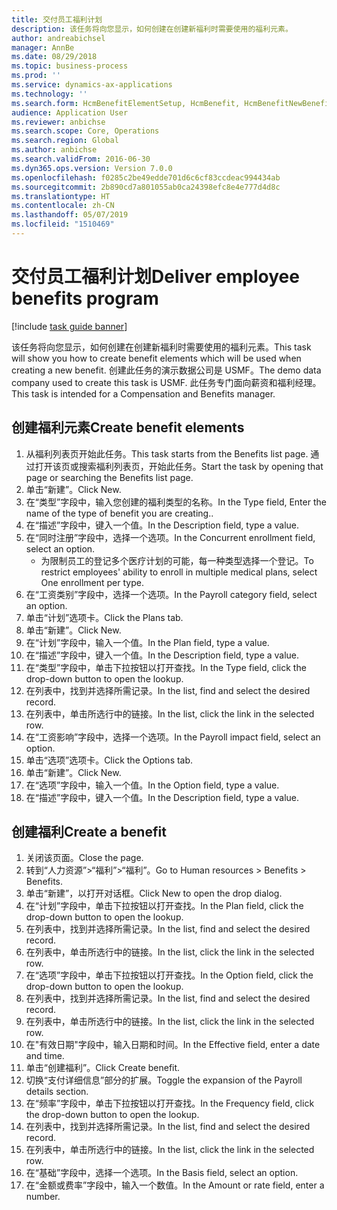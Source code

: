 ```yaml
---
title: 交付员工福利计划
description: 该任务将向您显示，如何创建在创建新福利时需要使用的福利元素。
author: andreabichsel
manager: AnnBe
ms.date: 08/29/2018
ms.topic: business-process
ms.prod: ''
ms.service: dynamics-ax-applications
ms.technology: ''
ms.search.form: HcmBenefitElementSetup, HcmBenefit, HcmBenefitNewBenefit, HcmBenefitPlanLookup
audience: Application User
ms.reviewer: anbichse
ms.search.scope: Core, Operations
ms.search.region: Global
ms.author: anbichse
ms.search.validFrom: 2016-06-30
ms.dyn365.ops.version: Version 7.0.0
ms.openlocfilehash: f0285c2be49edde701d6c6cf83ccdeac994434ab
ms.sourcegitcommit: 2b890cd7a801055ab0ca24398efc8e4e777d4d8c
ms.translationtype: HT
ms.contentlocale: zh-CN
ms.lasthandoff: 05/07/2019
ms.locfileid: "1510469"
---
```

# <a name="deliver-employee-benefits-program"></a><span data-ttu-id="ebc88-103">交付员工福利计划</span><span class="sxs-lookup"><span data-stu-id="ebc88-103">Deliver employee benefits program</span></span>

[!include [task guide banner](../../includes/task-guide-banner.md)]

<span data-ttu-id="ebc88-104">该任务将向您显示，如何创建在创建新福利时需要使用的福利元素。</span><span class="sxs-lookup"><span data-stu-id="ebc88-104">This task will show you how to create benefit elements which will be used when creating a new benefit.</span></span> <span data-ttu-id="ebc88-105">创建此任务的演示数据公司是 USMF。</span><span class="sxs-lookup"><span data-stu-id="ebc88-105">The demo data company used to create this task is USMF.</span></span> <span data-ttu-id="ebc88-106">此任务专门面向薪资和福利经理。</span><span class="sxs-lookup"><span data-stu-id="ebc88-106">This task is intended for a Compensation and Benefits manager.</span></span>


## <a name="create-benefit-elements"></a><span data-ttu-id="ebc88-107">创建福利元素</span><span class="sxs-lookup"><span data-stu-id="ebc88-107">Create benefit elements</span></span>
1. <span data-ttu-id="ebc88-108">从福利列表页开始此任务。</span><span class="sxs-lookup"><span data-stu-id="ebc88-108">This task starts from the Benefits list page.</span></span> <span data-ttu-id="ebc88-109">通过打开该页或搜索福利列表页，开始此任务。</span><span class="sxs-lookup"><span data-stu-id="ebc88-109">Start the task by opening that page or searching the Benefits list page.</span></span>
2. <span data-ttu-id="ebc88-110">单击“新建”。</span><span class="sxs-lookup"><span data-stu-id="ebc88-110">Click New.</span></span>
3. <span data-ttu-id="ebc88-111">在“类型”字段中，输入您创建的福利类型的名称。</span><span class="sxs-lookup"><span data-stu-id="ebc88-111">In the Type field, Enter the name of the type of benefit you are creating..</span></span>
4. <span data-ttu-id="ebc88-112">在“描述”字段中，键入一个值。</span><span class="sxs-lookup"><span data-stu-id="ebc88-112">In the Description field, type a value.</span></span>
5. <span data-ttu-id="ebc88-113">在“同时注册”字段中，选择一个选项。</span><span class="sxs-lookup"><span data-stu-id="ebc88-113">In the Concurrent enrollment field, select an option.</span></span>
    * <span data-ttu-id="ebc88-114">为限制员工的登记多个医疗计划的可能，每一种类型选择一个登记。</span><span class="sxs-lookup"><span data-stu-id="ebc88-114">To restrict employees' ability to enroll in multiple medical plans, select One enrollment per type.</span></span>  
6. <span data-ttu-id="ebc88-115">在“工资类别”字段中，选择一个选项。</span><span class="sxs-lookup"><span data-stu-id="ebc88-115">In the Payroll category field, select an option.</span></span>
7. <span data-ttu-id="ebc88-116">单击“计划”选项卡。</span><span class="sxs-lookup"><span data-stu-id="ebc88-116">Click the Plans tab.</span></span>
8. <span data-ttu-id="ebc88-117">单击“新建”。</span><span class="sxs-lookup"><span data-stu-id="ebc88-117">Click New.</span></span>
9. <span data-ttu-id="ebc88-118">在“计划”字段中，输入一个值。</span><span class="sxs-lookup"><span data-stu-id="ebc88-118">In the Plan field, type a value.</span></span>
10. <span data-ttu-id="ebc88-119">在“描述”字段中，键入一个值。</span><span class="sxs-lookup"><span data-stu-id="ebc88-119">In the Description field, type a value.</span></span>
11. <span data-ttu-id="ebc88-120">在“类型”字段中，单击下拉按钮以打开查找。</span><span class="sxs-lookup"><span data-stu-id="ebc88-120">In the Type field, click the drop-down button to open the lookup.</span></span>
12. <span data-ttu-id="ebc88-121">在列表中，找到并选择所需记录。</span><span class="sxs-lookup"><span data-stu-id="ebc88-121">In the list, find and select the desired record.</span></span>
13. <span data-ttu-id="ebc88-122">在列表中，单击所选行中的链接。</span><span class="sxs-lookup"><span data-stu-id="ebc88-122">In the list, click the link in the selected row.</span></span>
14. <span data-ttu-id="ebc88-123">在“工资影响”字段中，选择一个选项。</span><span class="sxs-lookup"><span data-stu-id="ebc88-123">In the Payroll impact field, select an option.</span></span>
15. <span data-ttu-id="ebc88-124">单击“选项”选项卡。</span><span class="sxs-lookup"><span data-stu-id="ebc88-124">Click the Options tab.</span></span>
16. <span data-ttu-id="ebc88-125">单击“新建”。</span><span class="sxs-lookup"><span data-stu-id="ebc88-125">Click New.</span></span>
17. <span data-ttu-id="ebc88-126">在“选项”字段中，输入一个值。</span><span class="sxs-lookup"><span data-stu-id="ebc88-126">In the Option field, type a value.</span></span>
18. <span data-ttu-id="ebc88-127">在“描述”字段中，键入一个值。</span><span class="sxs-lookup"><span data-stu-id="ebc88-127">In the Description field, type a value.</span></span>

## <a name="create-a-benefit"></a><span data-ttu-id="ebc88-128">创建福利</span><span class="sxs-lookup"><span data-stu-id="ebc88-128">Create a benefit</span></span>
1. <span data-ttu-id="ebc88-129">关闭该页面。</span><span class="sxs-lookup"><span data-stu-id="ebc88-129">Close the page.</span></span>
2. <span data-ttu-id="ebc88-130">转到“人力资源”>“福利”>“福利”。</span><span class="sxs-lookup"><span data-stu-id="ebc88-130">Go to Human resources > Benefits > Benefits.</span></span>
3. <span data-ttu-id="ebc88-131">单击“新建”，以打开对话框。</span><span class="sxs-lookup"><span data-stu-id="ebc88-131">Click New to open the drop dialog.</span></span>
4. <span data-ttu-id="ebc88-132">在“计划”字段中，单击下拉按钮以打开查找。</span><span class="sxs-lookup"><span data-stu-id="ebc88-132">In the Plan field, click the drop-down button to open the lookup.</span></span>
5. <span data-ttu-id="ebc88-133">在列表中，找到并选择所需记录。</span><span class="sxs-lookup"><span data-stu-id="ebc88-133">In the list, find and select the desired record.</span></span>
6. <span data-ttu-id="ebc88-134">在列表中，单击所选行中的链接。</span><span class="sxs-lookup"><span data-stu-id="ebc88-134">In the list, click the link in the selected row.</span></span>
7. <span data-ttu-id="ebc88-135">在“选项”字段中，单击下拉按钮以打开查找。</span><span class="sxs-lookup"><span data-stu-id="ebc88-135">In the Option field, click the drop-down button to open the lookup.</span></span>
8. <span data-ttu-id="ebc88-136">在列表中，找到并选择所需记录。</span><span class="sxs-lookup"><span data-stu-id="ebc88-136">In the list, find and select the desired record.</span></span>
9. <span data-ttu-id="ebc88-137">在列表中，单击所选行中的链接。</span><span class="sxs-lookup"><span data-stu-id="ebc88-137">In the list, click the link in the selected row.</span></span>
10. <span data-ttu-id="ebc88-138">在"有效日期"字段中，输入日期和时间。</span><span class="sxs-lookup"><span data-stu-id="ebc88-138">In the Effective field, enter a date and time.</span></span>
11. <span data-ttu-id="ebc88-139">单击“创建福利”。</span><span class="sxs-lookup"><span data-stu-id="ebc88-139">Click Create benefit.</span></span>
12. <span data-ttu-id="ebc88-140">切换“支付详细信息”部分的扩展。</span><span class="sxs-lookup"><span data-stu-id="ebc88-140">Toggle the expansion of the Payroll details section.</span></span>
13. <span data-ttu-id="ebc88-141">在“频率”字段中，单击下拉按钮以打开查找。</span><span class="sxs-lookup"><span data-stu-id="ebc88-141">In the Frequency field, click the drop-down button to open the lookup.</span></span>
14. <span data-ttu-id="ebc88-142">在列表中，找到并选择所需记录。</span><span class="sxs-lookup"><span data-stu-id="ebc88-142">In the list, find and select the desired record.</span></span>
15. <span data-ttu-id="ebc88-143">在列表中，单击所选行中的链接。</span><span class="sxs-lookup"><span data-stu-id="ebc88-143">In the list, click the link in the selected row.</span></span>
16. <span data-ttu-id="ebc88-144">在“基础”字段中，选择一个选项。</span><span class="sxs-lookup"><span data-stu-id="ebc88-144">In the Basis field, select an option.</span></span>
17. <span data-ttu-id="ebc88-145">在“金额或费率”字段中，输入一个数值。</span><span class="sxs-lookup"><span data-stu-id="ebc88-145">In the Amount or rate field, enter a number.</span></span>


